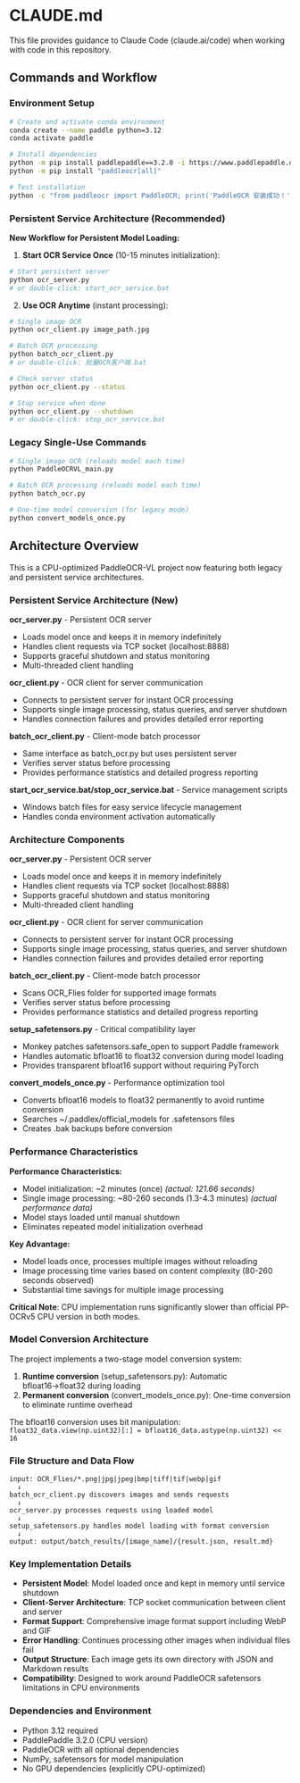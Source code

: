 # CLAUDE.md

This file provides guidance to Claude Code (claude.ai/code) when working with code in this repository.

## Commands and Workflow

### Environment Setup
```bash
# Create and activate conda environment
conda create --name paddle python=3.12
conda activate paddle

# Install dependencies
python -m pip install paddlepaddle==3.2.0 -i https://www.paddlepaddle.org.cn/packages/stable/cpu/
python -m pip install "paddleocr[all]"

# Test installation
python -c "from paddleocr import PaddleOCR; print('PaddleOCR 安装成功！')"
```

### Persistent Service Architecture (Recommended)

**New Workflow for Persistent Model Loading:**

1. **Start OCR Service Once** (10-15 minutes initialization):
```bash
# Start persistent server
python ocr_server.py
# or double-click: start_ocr_service.bat
```

2. **Use OCR Anytime** (instant processing):
```bash
# Single image OCR
python ocr_client.py image_path.jpg

# Batch OCR processing
python batch_ocr_client.py
# or double-click: 批量OCR客户端.bat

# Check server status
python ocr_client.py --status

# Stop service when done
python ocr_client.py --shutdown
# or double-click: stop_ocr_service.bat
```

### Legacy Single-Use Commands
```bash
# Single image OCR (reloads model each time)
python PaddleOCRVL_main.py

# Batch OCR processing (reloads model each time)
python batch_ocr.py

# One-time model conversion (for legacy mode)
python convert_models_once.py
```

## Architecture Overview

This is a CPU-optimized PaddleOCR-VL project now featuring both legacy and persistent service architectures.

### Persistent Service Architecture (New)
**ocr_server.py** - Persistent OCR server
- Loads model once and keeps it in memory indefinitely
- Handles client requests via TCP socket (localhost:8888)
- Supports graceful shutdown and status monitoring
- Multi-threaded client handling

**ocr_client.py** - OCR client for server communication
- Connects to persistent server for instant OCR processing
- Supports single image processing, status queries, and server shutdown
- Handles connection failures and provides detailed error reporting

**batch_ocr_client.py** - Client-mode batch processor
- Same interface as batch_ocr.py but uses persistent server
- Verifies server status before processing
- Provides performance statistics and detailed progress reporting

**start_ocr_service.bat/stop_ocr_service.bat** - Service management scripts
- Windows batch files for easy service lifecycle management
- Handles conda environment activation automatically

### Architecture Components
**ocr_server.py** - Persistent OCR server
- Loads model once and keeps it in memory indefinitely
- Handles client requests via TCP socket (localhost:8888)
- Supports graceful shutdown and status monitoring
- Multi-threaded client handling

**ocr_client.py** - OCR client for server communication
- Connects to persistent server for instant OCR processing
- Supports single image processing, status queries, and server shutdown
- Handles connection failures and provides detailed error reporting

**batch_ocr_client.py** - Client-mode batch processor
- Scans OCR_Flies folder for supported image formats
- Verifies server status before processing
- Provides performance statistics and detailed progress reporting

**setup_safetensors.py** - Critical compatibility layer
- Monkey patches safetensors.safe_open to support Paddle framework
- Handles automatic bfloat16 to float32 conversion during model loading
- Provides transparent bfloat16 support without requiring PyTorch

**convert_models_once.py** - Performance optimization tool
- Converts bfloat16 models to float32 permanently to avoid runtime conversion
- Searches ~/.paddlex/official_models for .safetensors files
- Creates .bak backups before conversion

### Performance Characteristics

**Performance Characteristics:**

- Model initialization: ~2 minutes (once) *(actual: 121.66 seconds)*
- Single image processing: ~80-260 seconds (1.3-4.3 minutes) *(actual performance data)*
- Model stays loaded until manual shutdown
- Eliminates repeated model initialization overhead

**Key Advantage:**
- Model loads once, processes multiple images without reloading
- Image processing time varies based on content complexity (80-260 seconds observed)
- Substantial time savings for multiple image processing

**Critical Note**: CPU implementation runs significantly slower than official PP-OCRv5 CPU version in both modes.

### Model Conversion Architecture

The project implements a two-stage model conversion system:
1. **Runtime conversion** (setup_safetensors.py): Automatic bfloat16→float32 during loading
2. **Permanent conversion** (convert_models_once.py): One-time conversion to eliminate runtime overhead

The bfloat16 conversion uses bit manipulation: `float32_data.view(np.uint32)[:] = bfloat16_data.astype(np.uint32) << 16`

### File Structure and Data Flow

```
input: OCR_Flies/*.png|jpg|jpeg|bmp|tiff|tif|webp|gif
  ↓
batch_ocr_client.py discovers images and sends requests
  ↓
ocr_server.py processes requests using loaded model
  ↓
setup_safetensors.py handles model loading with format conversion
  ↓
output: output/batch_results/[image_name]/{result.json, result.md}
```

### Key Implementation Details

- **Persistent Model**: Model loaded once and kept in memory until service shutdown
- **Client-Server Architecture**: TCP socket communication between client and server
- **Format Support**: Comprehensive image format support including WebP and GIF
- **Error Handling**: Continues processing other images when individual files fail
- **Output Structure**: Each image gets its own directory with JSON and Markdown results
- **Compatibility**: Designed to work around PaddleOCR safetensors limitations in CPU environments

### Dependencies and Environment

- Python 3.12 required
- PaddlePaddle 3.2.0 (CPU version)
- PaddleOCR with all optional dependencies
- NumPy, safetensors for model manipulation
- No GPU dependencies (explicitly CPU-optimized)